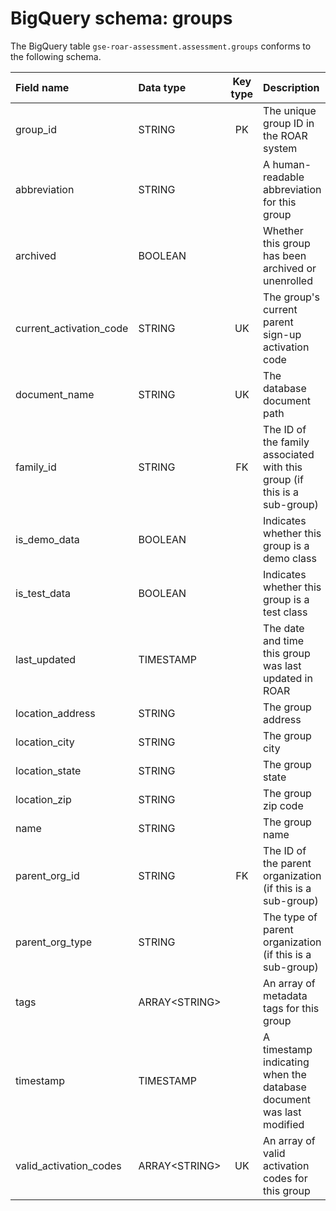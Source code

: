 # BigQuery schema: groups

The BigQuery table `gse-roar-assessment.assessment.groups` conforms to the following schema.

| Field name              | Data type      | Key type | Description                                                              |
| :---------------------- | :------------- | :------: | :----------------------------------------------------------------------- |
| group_id                | STRING         |    PK    | The unique group ID in the ROAR system                                   |
| abbreviation            | STRING         |          | A human-readable abbreviation for this group                             |
| archived                | BOOLEAN        |          | Whether this group has been archived or unenrolled                       |
| current_activation_code | STRING         |    UK    | The group's current parent sign-up activation code                       |
| document_name           | STRING         |    UK    | The database document path                                               |
| family_id               | STRING         |    FK    | The ID of the family associated with this group (if this is a sub-group) |
| is_demo_data            | BOOLEAN        |          | Indicates whether this group is a demo class                             |
| is_test_data            | BOOLEAN        |          | Indicates whether this group is a test class                             |
| last_updated            | TIMESTAMP      |          | The date and time this group was last updated in ROAR                    |
| location_address        | STRING         |          | The group address                                                        |
| location_city           | STRING         |          | The group city                                                           |
| location_state          | STRING         |          | The group state                                                          |
| location_zip            | STRING         |          | The group zip code                                                       |
| name                    | STRING         |          | The group name                                                           |
| parent_org_id           | STRING         |    FK    | The ID of the parent organization (if this is a sub-group)               |
| parent_org_type         | STRING         |          | The type of parent organization (if this is a sub-group)                 |
| tags                    | ARRAY\<STRING> |          | An array of metadata tags for this group                                 |
| timestamp               | TIMESTAMP      |          | A timestamp indicating when the database document was last modified      |
| valid_activation_codes  | ARRAY\<STRING> |    UK    | An array of valid activation codes for this group                        |
